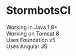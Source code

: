 # StormbotsCI

Working in Java 1.8+
<br>
Working on Tomcat 8
<br>
Uses Foundation v5
<br>
Uses Angular JS
